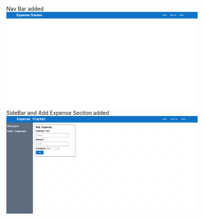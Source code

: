 Nav Bar added
![first prototype](components/navBar.png)
SideBar and Add Expense Section added
![second prototype](components/sidebar_and_addExpense.png)
